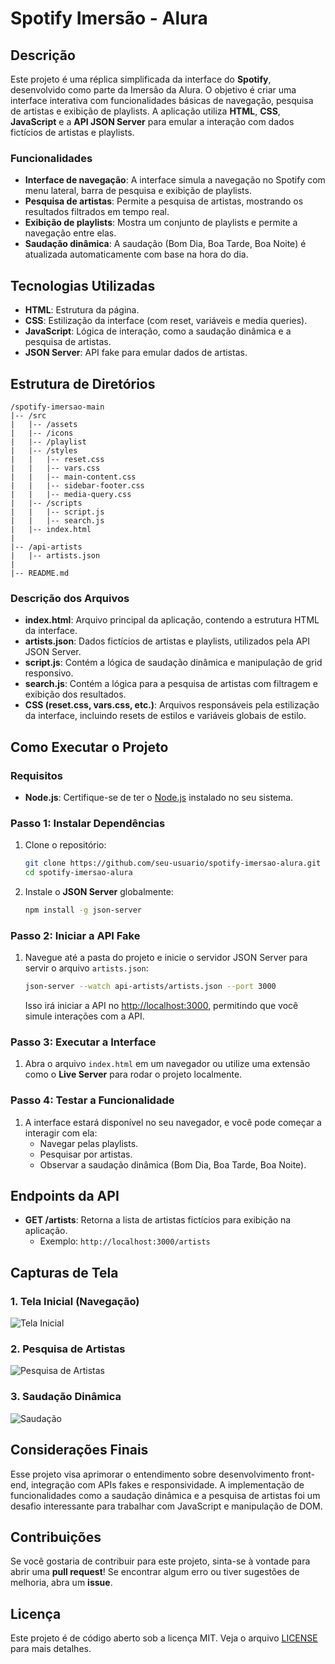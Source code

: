 # Spotify Imersão - Alura

## Descrição

Este projeto é uma réplica simplificada da interface do **Spotify**, desenvolvido como parte da Imersão da Alura. O objetivo é criar uma interface interativa com funcionalidades básicas de navegação, pesquisa de artistas e exibição de playlists. A aplicação utiliza **HTML**, **CSS**, **JavaScript** e a **API JSON Server** para emular a interação com dados fictícios de artistas e playlists.

### Funcionalidades

- **Interface de navegação**: A interface simula a navegação no Spotify com menu lateral, barra de pesquisa e exibição de playlists.
- **Pesquisa de artistas**: Permite a pesquisa de artistas, mostrando os resultados filtrados em tempo real.
- **Exibição de playlists**: Mostra um conjunto de playlists e permite a navegação entre elas.
- **Saudação dinâmica**: A saudação (Bom Dia, Boa Tarde, Boa Noite) é atualizada automaticamente com base na hora do dia.

## Tecnologias Utilizadas

- **HTML**: Estrutura da página.
- **CSS**: Estilização da interface (com reset, variáveis e media queries).
- **JavaScript**: Lógica de interação, como a saudação dinâmica e a pesquisa de artistas.
- **JSON Server**: API fake para emular dados de artistas.

## Estrutura de Diretórios

```
/spotify-imersao-main
|-- /src
|   |-- /assets
|   |-- /icons
|   |-- /playlist
|   |-- /styles
|   |   |-- reset.css
|   |   |-- vars.css
|   |   |-- main-content.css
|   |   |-- sidebar-footer.css
|   |   |-- media-query.css
|   |-- /scripts
|   |   |-- script.js
|   |   |-- search.js
|   |-- index.html
|
|-- /api-artists
|   |-- artists.json
|
|-- README.md
```

### Descrição dos Arquivos

- **index.html**: Arquivo principal da aplicação, contendo a estrutura HTML da interface.
- **artists.json**: Dados fictícios de artistas e playlists, utilizados pela API JSON Server.
- **script.js**: Contém a lógica de saudação dinâmica e manipulação de grid responsivo.
- **search.js**: Contém a lógica para a pesquisa de artistas com filtragem e exibição dos resultados.
- **CSS (reset.css, vars.css, etc.)**: Arquivos responsáveis pela estilização da interface, incluindo resets de estilos e variáveis globais de estilo.

## Como Executar o Projeto

### Requisitos

- **Node.js**: Certifique-se de ter o [Node.js](https://nodejs.org/) instalado no seu sistema.

### Passo 1: Instalar Dependências

1. Clone o repositório:
    ```bash
    git clone https://github.com/seu-usuario/spotify-imersao-alura.git
    cd spotify-imersao-alura
    ```

2. Instale o **JSON Server** globalmente:
    ```bash
    npm install -g json-server
    ```

### Passo 2: Iniciar a API Fake

1. Navegue até a pasta do projeto e inicie o servidor JSON Server para servir o arquivo `artists.json`:
    ```bash
    json-server --watch api-artists/artists.json --port 3000
    ```

    Isso irá iniciar a API no [http://localhost:3000](http://localhost:3000), permitindo que você simule interações com a API.

### Passo 3: Executar a Interface

1. Abra o arquivo `index.html` em um navegador ou utilize uma extensão como o **Live Server** para rodar o projeto localmente.

### Passo 4: Testar a Funcionalidade

1. A interface estará disponível no seu navegador, e você pode começar a interagir com ela:
   - Navegar pelas playlists.
   - Pesquisar por artistas.
   - Observar a saudação dinâmica (Bom Dia, Boa Tarde, Boa Noite).

## Endpoints da API

- **GET /artists**: Retorna a lista de artistas fictícios para exibição na aplicação.
  - Exemplo: `http://localhost:3000/artists`

## Capturas de Tela

### 1. Tela Inicial (Navegação)
![Tela Inicial](./src/assets/screenshots/tela-inicial.png)

### 2. Pesquisa de Artistas
![Pesquisa de Artistas](./src/assets/screenshots/pesquisa-artistas.png)

### 3. Saudação Dinâmica
![Saudação](./src/assets/screenshots/saudacao.png)

## Considerações Finais

Esse projeto visa aprimorar o entendimento sobre desenvolvimento front-end, integração com APIs fakes e responsividade. A implementação de funcionalidades como a saudação dinâmica e a pesquisa de artistas foi um desafio interessante para trabalhar com JavaScript e manipulação de DOM.

## Contribuições

Se você gostaria de contribuir para este projeto, sinta-se à vontade para abrir uma **pull request**! Se encontrar algum erro ou tiver sugestões de melhoria, abra um **issue**.

## Licença

Este projeto é de código aberto sob a licença MIT. Veja o arquivo [LICENSE](LICENSE) para mais detalhes.
